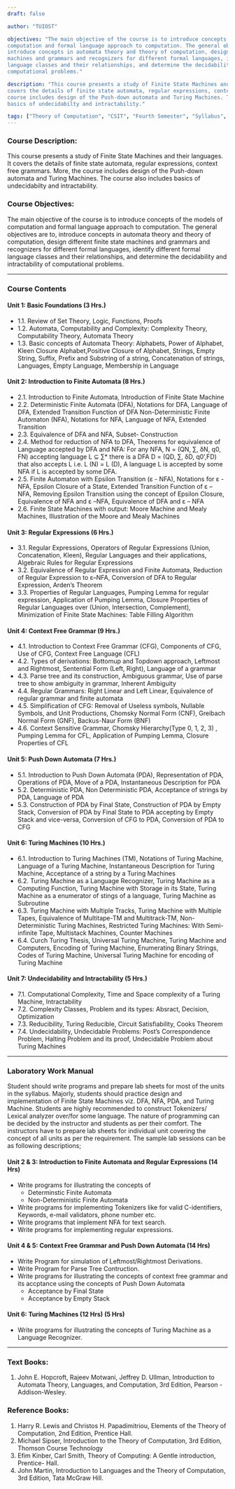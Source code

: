 ```yaml
---
draft: false

author: "TUIOST"

objectives: "The main objective of the course is to introduce concepts of the models of
computation and formal language approach to computation. The general objectives are to,
introduce concepts in automata theory and theory of computation, design different finite state
machines and grammars and recognizers for different formal languages, identify different formal
language classes and their relationships, and determine the decidability and intractability of
computational problems."

description: "This course presents a study of Finite State Machines and their languages. It
covers the details of finite state automata, regular expressions, context free grammars. More, the
course includes design of the Push-down automata and Turing Machines. The course also includes
basics of undecidabilty and intractability."

tags: ["Theory of Computation", "CSIT", "Fourth Semester", "Syllabus", "TU"]
---
```


### Course Description:

This course presents a study of Finite State Machines and their languages. It
covers the details of finite state automata, regular expressions, context free grammars. More, the
course includes design of the Push-down automata and Turing Machines. The course also includes
basics of undecidabilty and intractability.

### Course Objectives:

The main objective of the course is to introduce concepts of the models of
computation and formal language approach to computation. The general objectives are to,
introduce concepts in automata theory and theory of computation, design different finite state
machines and grammars and recognizers for different formal languages, identify different formal
language classes and their relationships, and determine the decidability and intractability of
computational problems.

<hr>

### Course Contents

#### Unit 1: Basic Foundations (3 Hrs.)

- 1.1. Review of Set Theory, Logic, Functions, Proofs
- 1.2. Automata, Computability and Complexity: Complexity Theory, Computability Theory, Automata Theory
- 1.3. Basic concepts of Automata Theory: Alphabets, Power of Alphabet, Kleen Closure Alphabet,Positive Closure of Alphabet, Strings, Empty String, Suffix, Prefix and Substring of a string, Concatenation of strings, Languages, Empty Language, Membership in Language

#### Unit 2: Introduction to Finite Automata (8 Hrs.)

- 2.1. Introduction to Finite Automata, Introduction of Finite State Machine
- 2.2. Deterministic Finite Automata (DFA), Notations for DFA, Language of DFA, Extended Transition Function of DFA Non-Deterministic Finite Automaton (NFA), Notations for NFA, Language of NFA, Extended Transition
- 2.3. Equivalence of DFA and NFA, Subset- Construction
- 2.4. Method for reduction of NFA to DFA, Theorems for equivalence of Language accepted by DFA and NFA: For any NFA, N = (QN, ∑, δN, q0, FN) accepting language L ⊆ ∑\* there is a DFA D = (QD, ∑, δD, q0’,FD) that also accepts L i.e. L (N) = L (D), A language L is accepted by some NFA if L is accepted by some DFA.
- 2.5. Finite Automaton with Epsilon Transition (ε - NFA), Notations for ε - NFA, Epsilon Closure of a State, Extended Transition Function of ε – NFA, Removing Epsilon Transition using the concept of Epsilon Closure, Equivalence of NFA and ε –NFA, Equivalence of DFA and ε – NFA
- 2.6. Finite State Machines with output: Moore Machine and Mealy Machines, Illustration of the Moore and Mealy Machines

#### Unit 3: Regular Expressions (6 Hrs.)

- 3.1. Regular Expressions, Operators of Regular Expressions (Union, Concatenation, Kleen), Regular Languages and their applications, Algebraic Rules for Regular Expressions
- 3.2. Equivalence of Regular Expression and Finite Automata, Reduction of Regular Expression to ε–NFA, Conversion of DFA to Regular Expression, Arden’s Theorem
- 3.3. Properties of Regular Languages, Pumping Lemma for regular expression, Application of Pumping Lemma, Closure Properties of Regular Languages over (Union, Intersection, Complement), Minimization of Finite State Machines: Table Filling Algorithm

#### Unit 4: Context Free Grammar (9 Hrs.)

- 4.1. Introduction to Context Free Grammar (CFG), Components of CFG, Use of CFG, Context Free Language (CFL)
- 4.2. Types of derivations: Bottomup and Topdown approach, Leftmost and Rightmost, Sentential Form (Left, Right), Language of a grammar
- 4.3. Parse tree and its construction, Ambiguous grammar, Use of parse tree to show ambiguity in grammar, Inherent Ambiguity
- 4.4. Regular Grammars: Right Linear and Left Linear, Equivalence of regular grammar and finite automata
- 4.5. Simplification of CFG: Removal of Useless symbols, Nullable Symbols, and Unit Productions, Chomsky Normal Form (CNF), Greibach Normal Form (GNF), Backus-Naur Form (BNF)
- 4.6. Context Sensitive Grammar, Chomsky Hierarchy(Type 0, 1, 2, 3) , Pumping Lemma for CFL, Application of Pumping Lemma, Closure Properties of CFL

#### Unit 5: Push Down Automata (7 Hrs.)

- 5.1. Introduction to Push Down Automata (PDA), Representation of PDA, Operations of PDA, Move of a PDA, Instantaneous Description for PDA
- 5.2. Deterministic PDA, Non Deterministic PDA, Acceptance of strings by PDA, Language of PDA
- 5.3. Construction of PDA by Final State, Construction of PDA by Empty Stack, Conversion of PDA by Final State to PDA accepting by Empty Stack and vice-versa, Conversion of CFG to PDA, Conversion of PDA to CFG

#### Unit 6: Turing Machines (10 Hrs.)

- 6.1. Introduction to Turing Machines (TM), Notations of Turing Machine, Language of a Turing Machine, Instantaneous Description for Turing Machine, Acceptance of a string by a Turing Machines
- 6.2. Turing Machine as a Language Recognizer, Turing Machine as a Computing Function, Turing Machine with Storage in its State, Turing Machine as a enumerator of stings of a language, Turing Machine as Subroutine
- 6.3. Turing Machine with Multiple Tracks, Turing Machine with Multiple Tapes, Equivalence of Multitape-TM and Multitrack-TM, Non- Deterministic Turing Machines, Restricted Turing Machines: With Semi-infinite Tape, Multistack Machines, Counter Machines
- 6.4. Curch Turing Thesis, Universal Turing Machine, Turing Machine and Computers, Encoding of Turing Machine, Enumerating Binary Strings, Codes of Turing Machine, Universal Turing Machine for encoding of Turing Machine

#### Unit 7: Undecidability and Intractability (5 Hrs.)

- 7.1. Computational Complexity, Time and Space complexity of a Turing Machine, Intractability
- 7.2. Complexity Classes, Problem and its types: Absract, Decision, Optimization
- 7.3. Reducibility, Turing Reducible, Circuit Satisfiability, Cooks Theorem
- 7.4. Undecidability, Undecidable Problems: Post’s Correspondence Problem, Halting Problem and its proof, Undecidable Problem about Turing Machines

<hr>

### Laboratory Work Manual

Student should write programs and prepare lab sheets for most of the units in the syllabus. Majorly,
students should practice design and implementation of Finite State Machines viz. DFA, NFA, PDA,
and Turing Machine. Students are highly recommended to construct Tokenizers/ Lexical analyzer
over/for some language. The nature of programming can be decided by the instructor and students
as per their comfort. The instructors have to prepare lab sheets for individual unit covering the
concept of all units as per the requirement. The sample lab sessions can be as following
descriptions;

#### Unit 2 & 3: Introduction to Finite Automata and Regular Expressions (14 Hrs)

- Write programs for illustrating the concepts of
  - Determinstic Finite Automata
  - Non-Deterministic Finite Automata
- Write programs for implementing Tokenizers like for valid C-identifiers, Keywords, e-mail validators, phone number etc.
- Write programs that implement NFA for text search.
- Write programs for implementing regular expressions.

#### Unit 4 & 5: Context Free Grammar and Push Down Automata (14 Hrs)

- Write Program for simulation of Leftmost/Rightmost Derivations.
- Write Program for Parse Tree Contruction.
- Write programs for illustrating the concepts of context free grammar and its accptance using the concepts of Push Down Automata
  - Acceptance by Final State
  - Acceptance by Empty Stack

#### Unit 6: Turing Machines (12 Hrs) (5 Hrs)

- Write programs for illustrating the concepts of Turing Machine as a Language Recognizer.

<hr>

### Text Books:

1. John E. Hopcroft, Rajeev Motwani, Jeffrey D. Ullman, Introduction to Automata Theory, Languages, and Computation, 3rd Edition, Pearson - Addison-Wesley.

### Reference Books:

1. Harry R. Lewis and Christos H. Papadimitriou, Elements of the Theory of Computation, 2nd Edition, Prentice Hall.
2. Michael Sipser, Introduction to the Theory of Computation, 3rd Edition, Thomson Course Technology
3. Efim Kinber, Carl Smith, Theory of Computing: A Gentle introduction, Prentice- Hall.
4. John Martin, Introduction to Languages and the Theory of Computation, 3rd Edition, Tata McGraw Hill.
